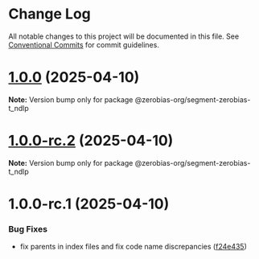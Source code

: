 # Change Log

All notable changes to this project will be documented in this file.
See [Conventional Commits](https://conventionalcommits.org) for commit guidelines.

# [1.0.0](https://github.com/zerobias-org/segment/compare/@zerobias-org/segment-zerobias-t_ndlp@1.0.0-rc.2...@zerobias-org/segment-zerobias-t_ndlp@1.0.0) (2025-04-10)

**Note:** Version bump only for package @zerobias-org/segment-zerobias-t_ndlp





# [1.0.0-rc.2](https://github.com/zerobias-org/segment/compare/@zerobias-org/segment-zerobias-t_ndlp@1.0.0-rc.1...@zerobias-org/segment-zerobias-t_ndlp@1.0.0-rc.2) (2025-04-10)

**Note:** Version bump only for package @zerobias-org/segment-zerobias-t_ndlp





# 1.0.0-rc.1 (2025-04-10)


### Bug Fixes

* fix parents in index files and fix code name discrepancies ([f24e435](https://github.com/zerobias-org/segment/commit/f24e4352453caaa05074cc6bb66ee8ed21a4f11d))
